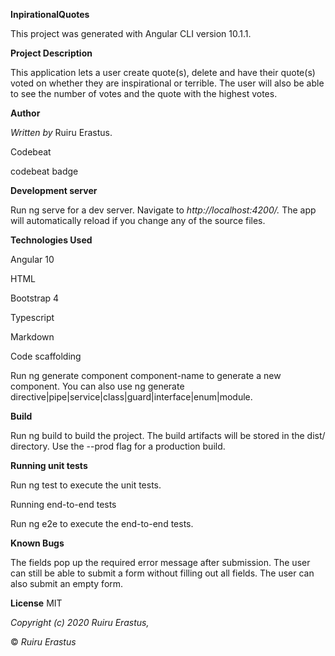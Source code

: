 **InpirationalQuotes**

This project was generated with Angular CLI version 10.1.1.

**Project Description**

This application lets a user create quote(s), delete and have their quote(s) voted on whether they are inspirational or terrible. The user will also be able to see the number of votes and the quote with the highest votes.

**Author**

*Written by* Ruiru Erastus.

Codebeat

codebeat badge

**Development server**

Run ng serve for a dev server. Navigate to *http://localhost:4200/.* The app will automatically reload if you change any of the source files.

**Technologies Used**

Angular 10

HTML

Bootstrap 4

Typescript

Markdown

Code scaffolding

Run ng generate component component-name to generate a new component. You can also use ng generate directive|pipe|service|class|guard|interface|enum|module.

**Build**

Run ng build to build the project. The build artifacts will be stored in the dist/ directory. Use the --prod flag for a production build.

**Running unit tests**

Run ng test to execute the unit tests.

Running end-to-end tests

Run ng e2e to execute the end-to-end tests.

**Known Bugs**

The fields pop up the required error message after submission.
The user can still be able to submit a form without filling out all fields.
The user can also submit an empty form.

**License**
MIT

*Copyright (c) 2020 Ruiru Erastus,*

© *Ruiru Erastus*
